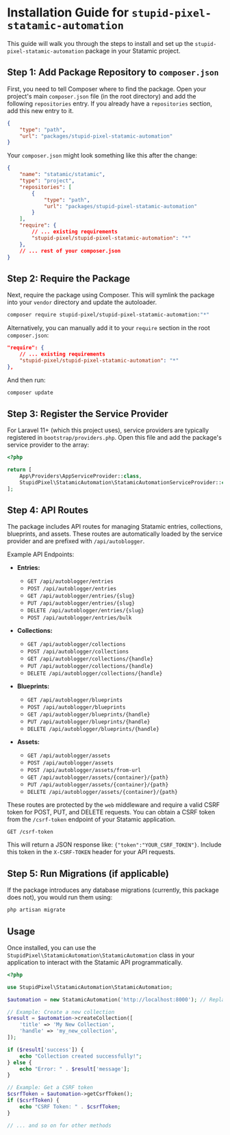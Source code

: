# Installation Guide for `stupid-pixel-statamic-automation`

This guide will walk you through the steps to install and set up the `stupid-pixel-statamic-automation` package in your Statamic project.

## Step 1: Add Package Repository to `composer.json`

First, you need to tell Composer where to find the package. Open your project's main `composer.json` file (in the root directory) and add the following `repositories` entry. If you already have a `repositories` section, add this new entry to it.

```json
{
    "type": "path",
    "url": "packages/stupid-pixel-statamic-automation"
}
```

Your `composer.json` might look something like this after the change:

```json
{
    "name": "statamic/statamic",
    "type": "project",
    "repositories": [
        {
            "type": "path",
            "url": "packages/stupid-pixel-statamic-automation"
        }
    ],
    "require": {
        // ... existing requirements
        "stupid-pixel/stupid-pixel-statamic-automation": "*"
    },
    // ... rest of your composer.json
}
```

## Step 2: Require the Package

Next, require the package using Composer. This will symlink the package into your `vendor` directory and update the autoloader.

```bash
composer require stupid-pixel/stupid-pixel-statamic-automation:"*"
```

Alternatively, you can manually add it to your `require` section in the root `composer.json`:

```json
"require": {
    // ... existing requirements
    "stupid-pixel/stupid-pixel-statamic-automation": "*"
},
```

And then run:

```bash
composer update
```

## Step 3: Register the Service Provider

For Laravel 11+ (which this project uses), service providers are typically registered in `bootstrap/providers.php`. Open this file and add the package's service provider to the array:

```php
<?php

return [
    App\Providers\AppServiceProvider::class,
    StupidPixel\StatamicAutomation\StatamicAutomationServiceProvider::class,
];
```

## Step 4: API Routes

The package includes API routes for managing Statamic entries, collections, blueprints, and assets. These routes are automatically loaded by the service provider and are prefixed with `/api/autoblogger`.

Example API Endpoints:

-   **Entries:**
    -   `GET /api/autoblogger/entries`
    -   `POST /api/autoblogger/entries`
    -   `GET /api/autoblogger/entries/{slug}`
    -   `PUT /api/autoblogger/entries/{slug}`
    -   `DELETE /api/autoblogger/entries/{slug}`
    -   `POST /api/autoblogger/entries/bulk`

-   **Collections:**
    -   `GET /api/autoblogger/collections`
    -   `POST /api/autoblogger/collections`
    -   `GET /api/autoblogger/collections/{handle}`
    -   `PUT /api/autoblogger/collections/{handle}`
    -   `DELETE /api/autoblogger/collections/{handle}`

-   **Blueprints:**
    -   `GET /api/autoblogger/blueprints`
    -   `POST /api/autoblogger/blueprints`
    -   `GET /api/autoblogger/blueprints/{handle}`
    -   `PUT /api/autoblogger/blueprints/{handle}`
    -   `DELETE /api/autoblogger/blueprints/{handle}`

-   **Assets:**
    -   `GET /api/autoblogger/assets`
    -   `POST /api/autoblogger/assets`
    -   `POST /api/autoblogger/assets/from-url`
    -   `GET /api/autoblogger/assets/{container}/{path}`
    -   `PUT /api/autoblogger/assets/{container}/{path}`
    -   `DELETE /api/autoblogger/assets/{container}/{path}`

These routes are protected by the `web` middleware and require a valid CSRF token for POST, PUT, and DELETE requests. You can obtain a CSRF token from the `/csrf-token` endpoint of your Statamic application.

```
GET /csrf-token
```

This will return a JSON response like: `{"token":"YOUR_CSRF_TOKEN"}`. Include this token in the `X-CSRF-TOKEN` header for your API requests.

## Step 5: Run Migrations (if applicable)

If the package introduces any database migrations (currently, this package does not), you would run them using:

```bash
php artisan migrate
```

## Usage

Once installed, you can use the `StupidPixel\StatamicAutomation\StatamicAutomation` class in your application to interact with the Statamic API programmatically.

```php
<?php

use StupidPixel\StatamicAutomation\StatamicAutomation;

$automation = new StatamicAutomation('http://localhost:8000'); // Replace with your Statamic URL

// Example: Create a new collection
$result = $automation->createCollection([
    'title' => 'My New Collection',
    'handle' => 'my_new_collection',
]);

if ($result['success']) {
    echo "Collection created successfully!";
} else {
    echo "Error: " . $result['message'];
}

// Example: Get a CSRF token
$csrfToken = $automation->getCsrfToken();
if ($csrfToken) {
    echo "CSRF Token: " . $csrfToken;
}

// ... and so on for other methods

```
